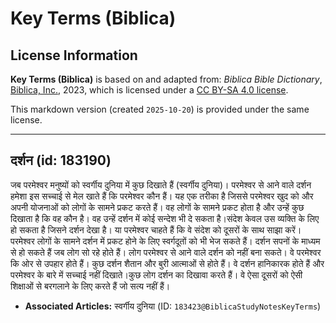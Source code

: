# Key Terms (Biblica)

## License Information

**Key Terms (Biblica)** is based on and adapted from: _Biblica Bible Dictionary_, [Biblica, Inc.](https://www.biblica.com/), 2023, which is licensed under a [CC BY-SA 4.0 license](https://creativecommons.org/licenses/by-sa/4.0/legalcode.en).

This markdown version (created `2025-10-20`) is provided under the same license.



--------------------------------

## दर्शन (id: 183190)

जब परमेश्‍वर मनुष्यों को स्वर्गीय दुनिया में कुछ दिखाते हैं (स्वर्गीय दुनिया)। परमेश्‍वर से आने वाले दर्शन हमेशा इस सच्चाई से मेल खाते हैं कि परमेश्‍वर कौन हैं। यह एक तरीका है जिससे परमेश्‍वर खुद को और अपनी योजनाओं को लोगों के सामने प्रकट करते हैं। वह लोगों के सामने प्रकट होता है और उन्हें कुछ दिखाता है कि वह कौन है। वह उन्हें दर्शन में कोई सन्देश भी दे सकता है।संदेश केवल उस व्यक्ति के लिए हो सकता है जिसने दर्शन देखा है। या परमेश्‍वर चाहते हैं कि वे संदेश को दूसरों के साथ साझा करें। परमेश्‍वर लोगों के सामने दर्शन में प्रकट होने के लिए स्वर्गदूतों को भी भेज सकते हैं। दर्शन सपनों के माध्यम से हो सकते हैं जब लोग सो रहे होते हैं। लोग परमेश्‍वर से आने वाले दर्शन को नहीं बना सकते। वे परमेश्‍वर कि ओर से उपहार होते हैं। कुछ दर्शन शैतान और बुरी आत्माओं से होते हैं। वे दर्शन हानिकारक होते हैं और परमेश्‍वर के बारे में सच्चाई नहीं दिखाते।कुछ लोग दर्शन का दिखावा करते हैं। वे ऐसा दूसरों को ऐसी शिक्षाओं से बरगलाने के लिए करते हैं जो सत्य नहीं हैं।

* **Associated Articles:** स्वर्गीय दुनिया (ID: `183423@BiblicaStudyNotesKeyTerms`)

